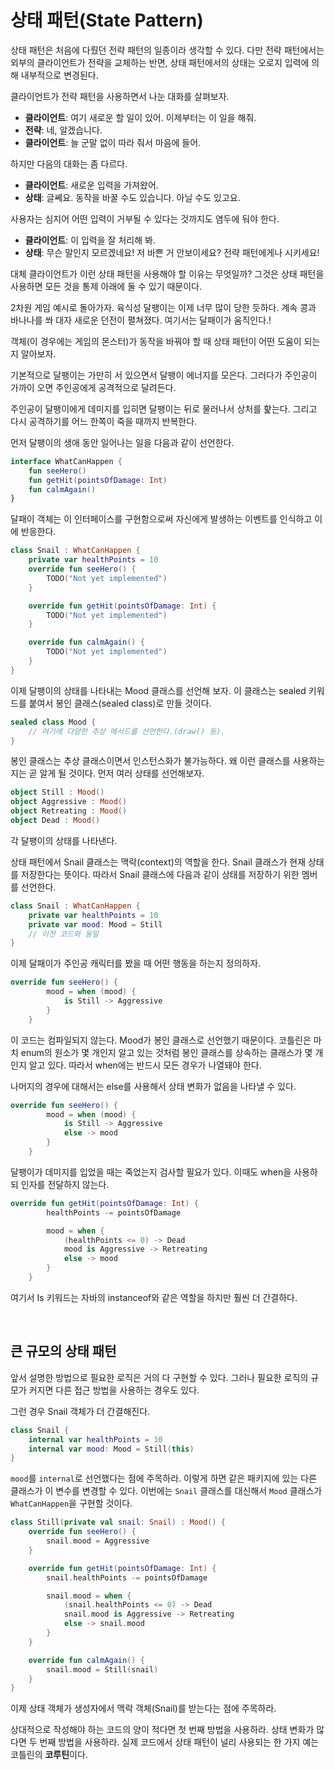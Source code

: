 # 상태 패턴(State Pattern)

상태 패턴은 처음에 다뤘던 전략  패턴의 일종이라 생각할 수 있다. 다만 전략 패턴에서는 외부의 클라이언트가 전략을 교체하는 반면, 상태 패턴에서의 상태는 오로지 입력에 의해 내부적으로 변경된다.

클라이언트가 전략 패턴을 사용하면서 나눈 대화를 살펴보자.

- **클라이언트**: 여기 새로운 할 일이 있어. 이제부터는 이 일을 해줘.
- **전략**: 네, 알겠습니다.
- **클라이언트**: 늘 군말 없이 따라 줘서 마음에 들어.

하지만 다음의 대화는 좀 다르다.

- **클라이언트**: 새로운 입력을 가져왔어.
- **상태**: 글쎼요. 동작을 바꿀 수도 있습니다. 아닐 수도 있고요.

사용자는 심지어 어떤 입력이 거부될 수 있다는 것까지도 염두에 둬야 한다.

- **클라이언트**: 이 입력을 잘 처리해 봐.
- **상태**: 무슨 말인지 모르겠네요! 저 바쁜 거 안보이세요? 전략 패턴에게나 시키세요!

대체 클라이언트가 이런 상태 패턴을 사용해야 할 이유는 무엇일까? 그것은 상태 패턴을 사용하면 모든 것을 통제 아래에 둘 수 있기 때문이다.

2차원 게임 예시로 돌아가자. 육식성 달팽이는 이제 너무 많이 당한 듯하다. 계속 콩과 바나나를 쏴 대자 새로운 던전이 펼쳐졌다. 여기서는 달패이가 움직인다.!

객체(이 경우에는 게임의 몬스터)가 동작을 바꿔야 할 때 상태 패턴이 어떤 도움이 되는지 알아보자.

기본적으로 달팽이는 가만히 서 있으면서 달팽이 에너지를 모은다. 그러다가 주인공이 가까이 오면 주인공에게 공격적으로 달려든다.

주인공이 달팽이에게 데미지를 입히면 달팽이는 뒤로 물러나서 상처를 핥는다.
그리고 다시 공격하기를 어느 한쪽이 죽을 때까지 반복한다.

먼저 달팽이의 생애 동안 일어나는 일을 다음과 같이 선언한다.

```kotlin
interface WhatCanHappen {
    fun seeHero()
    fun getHit(pointsOfDamage: Int)
    fun calmAgain()
}
```

달패이 객체는 이 인터페이스를 구현함으로써 자신에게 발생하는 이벤트를 인식하고 이에 반응한다.

```kotlin
class Snail : WhatCanHappen {
    private var healthPoints = 10
    override fun seeHero() {
        TODO("Not yet implemented")
    }

    override fun getHit(pointsOfDamage: Int) {
        TODO("Not yet implemented")
    }

    override fun calmAgain() {
        TODO("Not yet implemented")
    }
}
```

이제 달팽이의 상태를 나타내는 Mood 클래스를 선언해 보자. 이 클래스는 sealed 키워드를 붙여서 봉인 클래스(sealed class)로 만들 것이다.

```kotlin
sealed class Mood {
    // 여기에 다양한 추상 메서드를 선언한다.(draw() 등).
}
```

봉인 클래스는 추상 클래스이면서 인스턴스화가 불가능하다. 왜 이런 클래스를 사용하는지는 곧 알게 될 것이다. 먼저 여러 상태를 선언해보자.

```kotlin
object Still : Mood()
object Aggressive : Mood()
object Retreating : Mood()
object Dead : Mood()
```

각 달팽이의 상태를 나타낸다.

상태 패턴에서 Snail 클래스는 맥락(context)의 역할을 한다. Snail 클래스가 현재 상태를 저장한다는 뜻이다. 따라서 Snail 클래스에 다음과 같이 상태를 저장하기 위한 멤버를 선언한다.

```kotlin
class Snail : WhatCanHappen {
    private var healthPoints = 10
    private var mood: Mood = Still
    // 이전 코드와 동일
}
```

이제 달패이가 주인공 캐릭터를 봤을 때 어떤 행동을 하는지 정의하자.

```kotlin
override fun seeHero() {
        mood = when (mood) {
            is Still -> Aggressive
        }
    }
```

이 코드는 컴파일되지 않는다. Mood가 봉인 클래스로 선언했기 때문이다. 코틀린은 마치 enum의 원소가 몇 개인지 알고 있는 것처럼 봉인 클래스를 상속하는 클래스가 몇 개인지 알고 있다. 따라서 when에는 반드시 모든 경우가 나열돼야 한다.

나머지의 경우에 대해서는 else를 사용해서 상태 변화가 없음을 나타낼 수 있다.

```kotlin
override fun seeHero() {
        mood = when (mood) {
            is Still -> Aggressive
            else -> mood
        }
    }
```

달팽이가 데미지를 입었을 때는 죽었는지 검사할 필요가 있다. 이때도 when을 사용하되 인자를 전달하지 않는다.

```kotlin
override fun getHit(pointsOfDamage: Int) {
        healthPoints -= pointsOfDamage

        mood = when {
            (healthPoints <= 0) -> Dead
            mood is Aggressive -> Retreating
            else -> mood
        }
    }
```

여기서 Is 키워드는 자바의 instanceof와 같은 역할을 하지만 훨씬 더 간결하다.

<br/>

## 큰 규모의 상태 패턴

앞서 설명한 방법으로 필요한 로직은 거의 다 구현할 수 있다. 그러나 필요한 로직의 규모가 커지면 다른 접근 방법을 사용하는 경우도 있다.

그런 경우 Snail 객체가 더 간결해진다.

```kotlin
class Snail {
    internal var healthPoints = 10
    internal var mood: Mood = Still(this)
}
```

`mood`를 `internal`로 선언했다는 점에 주목하라. 이렇게 하면 같은 패키지에 있는 다른 클래스가 이 변수를 변경할 수 있다. 이번에는 `Snail` 클래스를 대신해서 `Mood` 클래스가 `WhatCanHappen`을 구현할 것이다.

```kotlin
class Still(private val snail: Snail) : Mood() {
    override fun seeHero() {
        snail.mood = Aggressive
    }

    override fun getHit(pointsOfDamage: Int) {
        snail.healthPoints -= pointsOfDamage

        snail.mood = when {
            (snail.healthPoints <= 0) -> Dead
            snail.mood is Aggressive -> Retreating
            else -> snail.mood
        }
    }

    override fun calmAgain() {
        snail.mood = Still(snail)
    }
}
```

이제 상태 객체가 생성자에서 맥락 객체(Snail)를 받는다는 점에 주목하라.

상대적으로 작성해야 하는 코드의 양이 적다면 첫 번째 방법을 사용하라. 상태 변화가 많다면 두 번째 방법을 사용하라. 실제 코드에서 상태 패턴이 널리 사용되는 한 가지 예는 코틀린의 **코루틴**이다.
